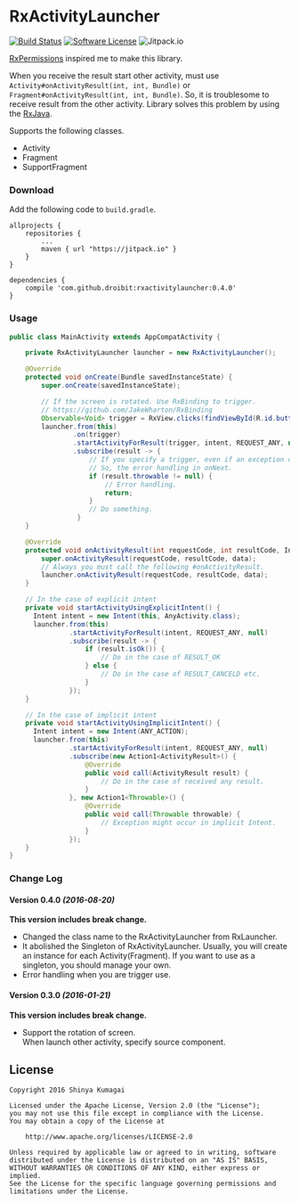 # RxActivityLauncher

[![Build Status](https://travis-ci.org/droibit/rxactivitylauncher.svg?branch=develop)](https://travis-ci.org/droibit/rxactivitylauncher) [![Software License](https://img.shields.io/badge/license-Apache%202.0-brightgreen.svg)](https://github.com/droibit/rxactivitylauncher/blob/develop/LICENSE)  ![Jitpack.io](https://jitpack.io/v/droibit/rxactivitylauncher.svg)

[RxPermissions](https://github.com/tbruyelle/RxPermissions) inspired me to make this library.

When you receive the result start other activity, must use `Activity#onActivityResult(int, int, Bundle)` or `Fragment#onActivityResult(int, int, Bundle)`.
So, it is troublesome to receive result from the other activity. Library solves this problem by using the [RxJava](https://github.com/ReactiveX/RxJava).

Supports the following classes.

* Activity
* Fragment
* SupportFragment

### Download

Add the following code to `build.gradle`.

```
allprojects {
    repositories {
        ...
        maven { url "https://jitpack.io" }
    }
}

dependencies {
    compile 'com.github.droibit:rxactivitylauncher:0.4.0'
}
```

### Usage

```java
public class MainActivity extends AppCompatActivity {

    private RxActivityLauncher launcher = new RxActivityLauncher();

    @Override
    protected void onCreate(Bundle savedInstanceState) {
        super.onCreate(savedInstanceState);

        // If the screen is rotated. Use RxBinding to trigger.
        // https://github.com/JakeWharton/RxBinding
        Observable<Void> trigger = RxView.clicks(findViewById(R.id.button))
        launcher.from(this)
                .on(trigger)
                .startActivityForResult(trigger, intent, REQUEST_ANY, null)
                .subscribe(result -> {
                    // If you specify a trigger, even if an exception occurs onError it is not called.
                    // So, the error handling in onNext.
                    if (result.throwable != null) {
                        // Error handling.
                        return;
                    }
                    // Do something.
                 }
    }

    @Override
    protected void onActivityResult(int requestCode, int resultCode, Intent data) {
        super.onActivityResult(requestCode, resultCode, data);
        // Always you must call the following #onActivityResult.
        launcher.onActivityResult(requestCode, resultCode, data);
    }

    // In the case of explicit intent
    private void startActivityUsingExplicitIntent() {
      Intent intent = new Intent(this, AnyActivity.class);
      launcher.from(this)
               .startActivityForResult(intent, REQUEST_ANY, null)
               .subscribe(result -> {
                   if (result.isOk()) {
                       // Do in the case of RESULT_OK  
                   } else {
                       // Do in the case of RESULT_CANCELD etc.
                   }
               });
    }

    // In the case of implicit intent
    private void startActivityUsingImplicitIntent() {
      Intent intent = new Intent(ANY_ACTION);
      launcher.from(this)
               .startActivityForResult(intent, REQUEST_ANY, null)
               .subscribe(new Action1<ActivityResult>() {
                   @Override
                   public void call(ActivityResult result) {
                       // Do in the case of received any result.
                   }
               }, new Action1<Throwable>() {
                   @Override
                   public void call(Throwable throwable) {
                       // Exception might occur in implicit Intent.
                   }
               });
    }
}
```

### Change Log

#### Version 0.4.0 *(2016-08-20)*

**This version includes break change.**

 * Changed the class name to the RxActivityLauncher from RxLauncher.
 * It abolished the Singleton of RxActivityLauncher.
   Usually, you will create an instance for each Activity(Fragment). If you want to use as a singleton, you should manage your own.
 * Error handling when you are trigger use.

#### Version 0.3.0 *(2016-01-21)*

**This version includes break change.**

 * Support the rotation of screen.  
   When launch other activity, specify source component.

## License

    Copyright 2016 Shinya Kumagai

    Licensed under the Apache License, Version 2.0 (the "License");
    you may not use this file except in compliance with the License.
    You may obtain a copy of the License at

        http://www.apache.org/licenses/LICENSE-2.0

    Unless required by applicable law or agreed to in writing, software
    distributed under the License is distributed on an "AS IS" BASIS,
    WITHOUT WARRANTIES OR CONDITIONS OF ANY KIND, either express or implied.
    See the License for the specific language governing permissions and
    limitations under the License.
